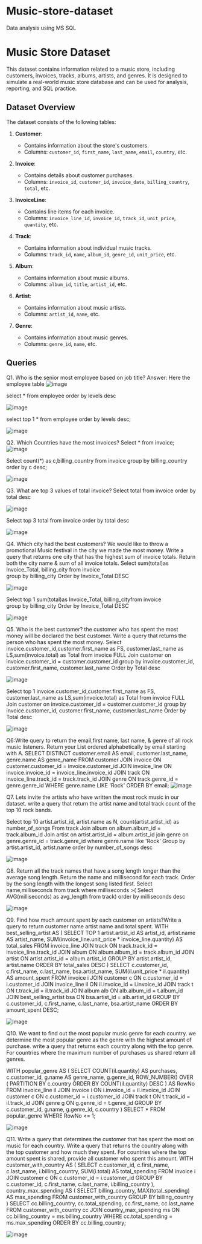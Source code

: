 # Music-store-dataset
Data analysis using MS SQL 

# Music Store Dataset

This dataset contains information related to a music store, including customers, invoices, tracks, albums, artists, and genres. It is designed to simulate a real-world music store database and can be used for analysis, reporting, and SQL practice.

## Dataset Overview

The dataset consists of the following tables:

1. **Customer**:
   - Contains information about the store's customers.
   - Columns: `customer_id`, `first_name`, `last_name`, `email`, `country`, etc.

2. **Invoice**:
   - Contains details about customer purchases.
   - Columns: `invoice_id`, `customer_id`, `invoice_date`, `billing_country`, `total`, etc.

3. **InvoiceLine**:
   - Contains line items for each invoice.
   - Columns: `invoice_line_id`, `invoice_id`, `track_id`, `unit_price`, `quantity`, etc.

4. **Track**:
   - Contains information about individual music tracks.
   - Columns: `track_id`, `name`, `album_id`, `genre_id`, `unit_price`, etc.

5. **Album**:
   - Contains information about music albums.
   - Columns: `album_id`, `title`, `artist_id`, etc.

6. **Artist**:
   - Contains information about music artists.
   - Columns: `artist_id`, `name`, etc.

7. **Genre**:
   - Contains information about music genres.
   - Columns: `genre_id`, `name`, etc.

## Queries

                                          
Q1. Who is the senior most employee based on job title?
Answer: Here the employee table
 ![image](https://github.com/user-attachments/assets/8582da8f-5525-40de-b778-e39ae9611256)


select * from employee
order by levels desc

![image](https://github.com/user-attachments/assets/de370862-e630-48e2-a110-5b3bda9d01e9)


select top 1 * 
from employee
order by levels desc;
 

![image](https://github.com/user-attachments/assets/75aae142-f61c-4e94-9781-675a2adaee13)








Q2. Which Countries have the most invoices?
Select * from invoice;
![image](https://github.com/user-attachments/assets/13f1e9d6-6b01-462b-993c-9e9d24c6d568)


Select count(*) as c,billing_country 
from invoice
group by billing_country
order by c desc;

 ![image](https://github.com/user-attachments/assets/47b82b8b-d713-4ee4-82c2-e23a47992fd8)


Q3. What are top 3 values of total invoice?
Select total from invoice
order by total desc
 

![image](https://github.com/user-attachments/assets/5ad0e632-acb5-4e9b-8ee1-e22f303ccca6)










Select top 3 total from invoice
order by total desc
 


![image](https://github.com/user-attachments/assets/575284d8-4879-4869-9c99-2af38c0fa437)










Q4. Which city had the best customers? We would like to throw a promotional Music festival in the city we made the most money. Write a query that returns one city that has the highest sum of invoice totals. Return both the city name & sum of all invoice totals.
Select sum(total)as Invoice_Total, billing_city
from invoice  
group by billing_city
Order by Invoice_Total DESC
 
![image](https://github.com/user-attachments/assets/6d3115ca-2532-463a-8759-5bf87530be02)









Select top 1 sum(total)as Invoice_Total, billing_cityfrom invoice  
group by billing_city
Order by Invoice_Total DESC
 


![image](https://github.com/user-attachments/assets/4f581092-48d0-4612-b8c3-22bc23e0091c)










Q5. Who is the best customer? the customer who has spent the most money will be declared the best customer. Write a query that returns the person who has spent the most money. 
Select invoice.customer_id,customer.first_name as FS, customer.last_name as LS,sum(invoice.total) as Total 
from invoice
FULL Join customer on invoice.customer_id = customer.customer_id
group by invoice.customer_id, customer.first_name, customer.last_name
Order by Total desc
 
![image](https://github.com/user-attachments/assets/ba753915-521e-4f5f-a812-6417b4d2e915)











Select top 1 invoice.customer_id,customer.first_name as FS, customer.last_name as LS,sum(invoice.total) as Total 
from invoice
FULL Join customer on invoice.customer_id = customer.customer_id
group by invoice.customer_id, customer.first_name, customer.last_name
Order by Total desc
 


![image](https://github.com/user-attachments/assets/ab49e48d-b51c-4589-837c-e72018627b86)














Q6:Write query to return the email,first name, last name, & genre of all rock music listeners. Return your  List ordered alphabetically by email starting with A.
SELECT DISTINCT
    customer.email AS email,
    customer.last_name,
    genre.name AS genre_name
FROM customer
JOIN invoice ON customer.customer_id = invoice.customer_id
JOIN invoice_line ON invoice.invoice_id = invoice_line.invoice_id 
JOIN track ON invoice_line.track_id = track.track_id
JOIN genre ON track.genre_id = genre.genre_id
WHERE genre.name LIKE 'Rock'
ORDER BY email;
![image](https://github.com/user-attachments/assets/348b9d91-6938-46e7-a565-fd7228051301)

 




Q7. Lets invite the artists who have written the most rock music in our dataset. write a query that return the artist name and total track count of the top 10 rock bands.

Select top 10
		artist.artist_id,
		artist.name as N, 
		count(artist.artist_id) as number_of_songs
From track
Join album on album.album_id = track.album_id
Join artist on artist.artist_id = album.artist_id
join genre on genre.genre_id = track.genre_id
where genre.name like 'Rock'
Group by artist.artist_id, artist.name
order by number_of_songs desc
 
![image](https://github.com/user-attachments/assets/5e3a9946-1633-459f-854e-806d6b8e65f6)




Q8. Return all the track names that have a song length longer than the average song length. Return the name and millisecond for each track. Order by the song length with the longest song listed first.
Select name,milliseconds
from track
where milliseconds >(
		Select AVG(milliseconds) as avg_length
		from track)
order by milliseconds desc
 

![image](https://github.com/user-attachments/assets/d3d76c1d-d4e7-4716-80c9-c408fc565293)









Q9. Find how much amount spent by each customer on artists?Write a query to return customer name artist name and total spent.
WITH best_selling_artist AS (
    SELECT TOP 1
        artist.artist_id AS artist_id, 
        artist.name AS artist_name,
        SUM(invoice_line.unit_price * invoice_line.quantity) AS total_sales
    FROM invoice_line
    JOIN track ON track.track_id = invoice_line.track_id
    JOIN album ON album.album_id = track.album_id
    JOIN artist ON artist.artist_id = album.artist_id
    GROUP BY artist.artist_id, artist.name
    ORDER BY total_sales DESC
)
SELECT 
    c.customer_id, 
    c.first_name, 
    c.last_name, 
    bsa.artist_name, 
    SUM(il.unit_price * il.quantity) AS amount_spent
FROM invoice i
JOIN customer c ON c.customer_id = i.customer_id
JOIN invoice_line il ON il.invoice_id = i.invoice_id
JOIN track t ON t.track_id = il.track_id
JOIN album alb ON alb.album_id = t.album_id
JOIN best_selling_artist bsa ON bsa.artist_id = alb.artist_id
GROUP BY c.customer_id, c.first_name, c.last_name, bsa.artist_name
ORDER BY amount_spent DESC;
 
![image](https://github.com/user-attachments/assets/4f7c253a-ce5b-426c-920a-d45f36c1bfed)

	
















Q10. We want to find out the most popular music genre for each country. we determine the most popular genre as the genre with the highest amount of purchase. write a query that returns each country along with the top genre. For countries where the maximum number of purchases us shared return all genres.

WITH popular_genre AS (
    SELECT 
        COUNT(il.quantity) AS purchases, 
        c.customer_id, 
        g.name AS genre_name, 
        g.genre_id,
        ROW_NUMBER() OVER (
            PARTITION BY c.country 
            ORDER BY COUNT(il.quantity) DESC
        ) AS RowNo
    FROM invoice_line il
    JOIN invoice i ON i.invoice_id = il.invoice_id
    JOIN customer c ON c.customer_id = i.customer_id
    JOIN track t ON t.track_id = il.track_id
    JOIN genre g ON g.genre_id = t.genre_id
    GROUP BY c.customer_id, g.name, g.genre_id, c.country
)
SELECT * 
FROM popular_genre 
WHERE RowNo <= 1;


![image](https://github.com/user-attachments/assets/0d595a2f-1227-4ae4-bece-09646dfd07df)


 



Q11. Write a query that determines the customer that has spent the most on music for each country. Write a query that returns the country along with the top customer and how much they spent. For countries where the top amount spent is shared, provide all customer who spent this amount. 
WITH customer_with_country AS (
    SELECT 
        c.customer_id,
        c.first_name,
        c.last_name,
        i.billing_country,
        SUM(i.total) AS total_spending
    FROM invoice i
    JOIN customer c ON c.customer_id = i.customer_id
    GROUP BY c.customer_id, c.first_name, c.last_name, i.billing_country
),
country_max_spending AS (
    SELECT 
        billing_country,
        MAX(total_spending) AS max_spending
    FROM customer_with_country
    GROUP BY billing_country
)
SELECT 
    cc.billing_country,
    cc.total_spending,
    cc.first_name,
    cc.last_name
FROM customer_with_country cc
JOIN country_max_spending ms
    ON cc.billing_country = ms.billing_country
WHERE cc.total_spending = ms.max_spending
ORDER BY cc.billing_country;
 

![image](https://github.com/user-attachments/assets/f47e2461-1d31-4f14-b198-6800d3bea895)



